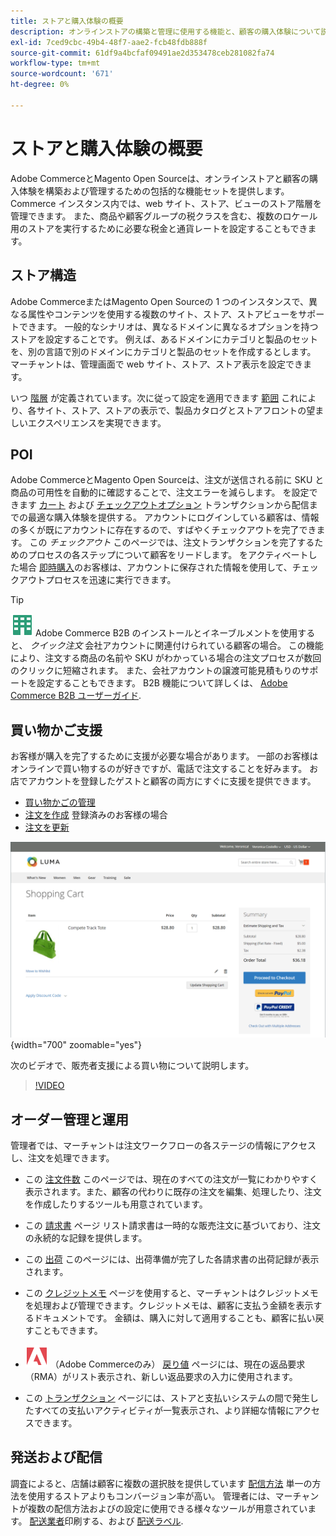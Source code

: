```yaml
---
title: ストアと購入体験の概要
description: オンラインストアの構築と管理に使用する機能と、顧客の購入体験について説明します。
exl-id: 7ced9cbc-49b4-48f7-aae2-fcb48fdb888f
source-git-commit: 61df9a4bcfaf09491ae2d353478ceb281082fa74
workflow-type: tm+mt
source-wordcount: '671'
ht-degree: 0%

---
```


# ストアと購入体験の概要

Adobe CommerceとMagento Open Sourceは、オンラインストアと顧客の購入体験を構築および管理するための包括的な機能セットを提供します。 Commerce インスタンス内では、web サイト、ストア、ビューのストア階層を管理できます。 また、商品や顧客グループの税クラスを含む、複数のロケール用のストアを実行するために必要な税金と通貨レートを設定することもできます。

## ストア構造

Adobe CommerceまたはMagento Open Sourceの 1 つのインスタンスで、異なる属性やコンテンツを使用する複数のサイト、ストア、ストアビューをサポートできます。 一般的なシナリオは、異なるドメインに異なるオプションを持つストアを設定することです。 例えば、あるドメインにカテゴリと製品のセットを、別の言語で別のドメインにカテゴリと製品のセットを作成するとします。 マーチャントは、管理画面で web サイト、ストア、ストア表示を設定できます。

いつ [階層](stores.md) が定義されています。次に従って設定を適用できます [範囲](../getting-started/websites-stores-views.md#scope-settings) これにより、各サイト、ストア、ストアの表示で、製品カタログとストアフロントの望ましいエクスペリエンスを実現できます。

## POI

Adobe CommerceとMagento Open Sourceは、注文が送信される前に SKU と商品の可用性を自動的に確認することで、注文エラーを減らします。 を設定できます [カート](cart.md) および [チェックアウトオプション](checkout-process.md) トランザクションから配信までの最適な購入体験を提供する。 アカウントにログインしている顧客は、情報の多くが既にアカウントに存在するので、すばやくチェックアウトを完了できます。 この _チェックアウト_ このページでは、注文トランザクションを完了するためのプロセスの各ステップについて顧客をリードします。 をアクティベートした場合 [即時購入](checkout-instant-purchase.md)のお客様は、アカウントに保存された情報を使用して、チェックアウトプロセスを迅速に実行できます。

>[!TIP]
>
>![Adobe Commerce B2B](../assets/b2b.svg) Adobe Commerce B2B のインストールとイネーブルメントを使用すると、 _クイック注文_ 会社アカウントに関連付けられている顧客の場合。 この機能により、注文する商品の名前や SKU がわかっている場合の注文プロセスが数回のクリックに短縮されます。 また、会社アカウントの譲渡可能見積もりのサポートを設定することもできます。 B2B 機能について詳しくは、 [Adobe Commerce B2B ユーザーガイド](https://experienceleague.adobe.com/docs/commerce-admin/b2b/introduction.html).

## 買い物かご支援

お客様が購入を完了するために支援が必要な場合があります。 一部のお客様はオンラインで買い物するのが好きですが、電話で注文することを好みます。 お店でアカウントを登録したゲストと顧客の両方にすぐに支援を提供できます。

- [買い物かごの管理](shopping-assisted-cart-manage.md)
- [注文を作成](customer-account-create-order.md) 登録済みのお客様の場合
- [注文を更新](order-update.md)

![ショッピングカート](./assets/storefront-cart-price-group-discount.png){width="700" zoomable="yes"}

次のビデオで、販売者支援による買い物について説明します。

>[!VIDEO](https://video.tv.adobe.com/v/343662/?quality=12)

## オーダー管理と運用

管理者では、マーチャントは注文ワークフローの各ステージの情報にアクセスし、注文を処理できます。

- この [注文件数](orders.md) このページでは、現在のすべての注文が一覧にわかりやすく表示されます。また、顧客の代わりに既存の注文を編集、処理したり、注文を作成したりするツールも用意されています。

- この [請求書](invoices.md) ページ リスト請求書は一時的な販売注文に基づいており、注文の永続的な記録を提供します。

- この [出荷](shipments.md) このページには、出荷準備が完了した各請求書の出荷記録が表示されます。

- この [クレジットメモ](credit-memos.md) ページを使用すると、マーチャントはクレジットメモを処理および管理できます。クレジットメモは、顧客に支払う金額を表示するドキュメントです。 金額は、購入に対して適用することも、顧客に払い戻すこともできます。

- ![Adobe Commerce](../assets/adobe-logo.svg) （Adobe Commerceのみ） [戻り値](returns.md) ページには、現在の返品要求（RMA）がリスト表示され、新しい返品要求の入力に使用されます。

- この [トランザクション](transactions.md) ページには、ストアと支払いシステムの間で発生したすべての支払いアクティビティが一覧表示され、より詳細な情報にアクセスできます。

## 発送および配信

調査によると、店舗は顧客に複数の選択肢を提供しています [配信方法](delivery.md) 単一の方法を使用するストアよりもコンバージョン率が高い。 管理者には、マーチャントが複数の配信方法およびの設定に使用できる様々なツールが用意されています。 [配送業者](carriers.md)印刷する、および [配送ラベル](shipping-labels.md).
